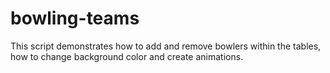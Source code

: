 # bowling-teams
This script demonstrates how to add and remove bowlers within the tables, how to change background color and create animations.
